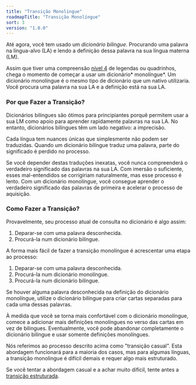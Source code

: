 ```yaml
---
title: "Transição Monolingue"
roadmapTitle: "Transição Monolíngue"
sort: 3
version: "1.0.0"
---
```


Até agora, você tem usado um *dicionário bilingue*. Procurando uma palavra na língua-alvo (LA) e lendo a definição dessa palavra na sua língua materna (LM).

Assim que tiver uma compreensão [nível 4][level-4] de legendas ou quadrinhos, chega o momento de começar a usar um dicionário* monolíngue*. Um dicionário monolíngue é o mesmo tipo de dicionário que um nativo utilizaria. Você procura uma palavra na sua LA e a definição está na sua LA.

### Por que Fazer a Transição?
Dicionários bilíngues são ótimos para principiantes porquê permitem usar a sua LM como apoio para aprender rapidamente palavras na sua LA. No entanto, dicionários bilíngues têm um lado negativo: a imprecisão.

Cada língua tem nuances únicas que simplesmente não podem ser traduzidas. Quando um dicionário bilíngue traduz uma palavra, parte do significado é perdido no processo.

Se você depender destas traduções inexatas, você nunca compreenderá o verdadeiro significado das palavras na sua LA. Com imersão o suficiente, esses mal-entendidos se corrigiriam naturalmente, mas esse processo é lento. Com um dicionário monolíngue, você consegue aprender o verdadeiro significado das palavras de primeira e acelerar o processo de aquisição.

### Como Fazer a Transição?
Provavelmente, seu processo atual de consulta no dicionário é algo assim:
1. Deparar-se com uma palavra desconhecida.
1. Procurá-la num dicionário bilíngue.

A forma mais fácil de fazer a transição monolíngue é acrescentar uma etapa ao processo:
1. Deparar-se com uma palavra desconhecida.
1. Procurá-la num dicionário monolíngue.
1. Procurá-la num dicionário bilíngue.

Se houver alguma palavra desconhecida na definição do dicionário monolíngue, utilize o dicionário bilíngue para criar cartas separadas para cada uma dessas palavras.

À medida que você se torna mais confortável com o dicionário monolíngue, comece a adicionar mais definições monolíngues no verso das cartas em vez de bilingues. Eventualmente, você pode abandonar completamente o dicionário bilíngue e usar somente definições monolíngues.

Nós referimos ao processo descrito acima como "transição casual". Esta abordagem funcionará para a maioria dos casos, mas para algumas línguas, a transição monolingue é difícil demais e requer algo mais estruturado.

Se você tentar a abordagem casual e a achar muito difícil, tente antes a [transição estruturada][structured-monolingual].

[level-4]: /simplified/stage-2/a/measure-comprehension#Level-4-Story
[structured-monolingual]: /roadmap/stage-2/c/structured-monolingual-transition
